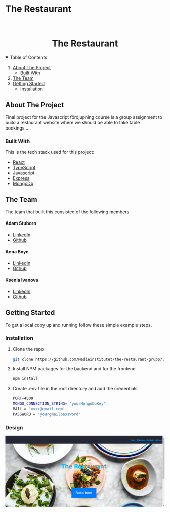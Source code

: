 <!-- [![Review Assignment Due Date](https://classroom.github.com/assets/deadline-readme-button-24ddc0f5d75046c5622901739e7c5dd533143b0c8e959d652212380cedb1ea36.svg)](https://classroom.github.com/a/hi08v2nl)
[![Open in Visual Studio Code](https://classroom.github.com/assets/open-in-vscode-718a45dd9cf7e7f842a935f5ebbe5719a5e09af4491e668f4dbf3b35d5cca122.svg)](https://classroom.github.com/online_ide?assignment_repo_id=11260119&assignment_repo_type=AssignmentRepo)

 -->

# The Restaurant

<!-- PROJECT LOGO -->
<br />
<p align="center">

  <h1 align="center">The Restaurant</h1>

</p>

<!-- TABLE OF CONTENTS -->
<details open="open">
  <summary>Table of Contents</summary>
  <ol>
    <li>
      <a href="#about-the-project">About The Project</a>
      <ul>
        <li><a href="#built-with">Built With</a></li>
      </ul>
    </li>
    <li><a href="#the-team">The Team</a></li>
    <li>
      <a href="#getting-started">Getting Started</a>
      <ul>
      <li><a href="#installation">Installation</a></li>
      </ul>
    </li>
  </ol>
</details>

<!-- ABOUT THE PROJECT -->

## About The Project

Final project for the Javascript fördjupning course is a group assignment to build a restaurant website where we should be able to take table bookings.....

### Built With

This is the tech stack used for this project:

- [React](https://www.https://react.dev/)
- [TypeScript](https://www.typescriptlang.org/)
- [Javascript](https://www.javascript.com/)
- [Express](https://expressjs.com/)
- [MongoDb](https://www.mongodb.com/)

## The Team

The team that built this consisted of the following members.

#### Adam Stuborn

- [LinkedIn](https://www.linkedin.com/in/adam-stuborn-8b61a524b/)
- [Github](https://github.com/Stuuben)

#### Anna Boye

- [LinkedIn](https://www.linkedin.com/in/anna-boye-158802219/)
- [Github](https://github.com/annaboye)

#### Ksenia Ivanova

- [LinkedIn](https://www.linkedin.com/in/ksivanova/)
- [Github](https://github.com/kseniiaivanova)

<!-- GETTING STARTED -->

## Getting Started

To get a local copy up and running follow these simple example steps.

### Installation

1. Clone the repo
   ```sh
   git clone https://github.com/Medieinstitutet/the-restaurant-grupp7.git
   ```
2. Install NPM packages for the backend and for the frontend
   ```sh
   npm install
   ```
3. Create .env file in the root directory and add the credentials
   ```sh
   PORT=4000
   MONGO_CONNECTION_STRING= 'yourMongoDbKey'
   MAIL = 'xxxx@gmail.com'
   PASSWORD = 'yourgmailpassword'
   ```

### Design

<img src="./fed22s-therestaurant/src/assets/The Restaurant.png" alt="The Restaurant">
